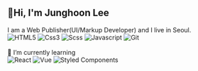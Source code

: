 ## 👋Hi, I'm Junghoon Lee

I am a Web Publisher(UI/Markup Developer) and I live in Seoul. <br>
![HTML5](https://img.shields.io/badge/-HTML5-E34F26?style=flat-square&logo=html5&logoColor=white)
![Css3](https://img.shields.io/badge/-css3-007ACC?style=flat-square&logo=css3&logoColor=white)
![Scss](https://img.shields.io/badge/-Scss-CC6699?style=flat-square&logo=sass&logoColor=white)
![Javascript](https://img.shields.io/badge/-JavaScript-f7e018?style=flat-square&logo=JavaScript&logoColor=black)
![Git](https://img.shields.io/badge/-Git-F05032?style=flat-square&logo=git&logoColor=white)
<br><br>
🌱 I’m currently learning <br>
![React](https://img.shields.io/badge/-React-20232a?style=flat-square&logo=react&logoColor=61dafb)
![Vue](https://img.shields.io/badge/Vue.js-35495E?style=flat-square&logo=vuedotjs&logoColor=4FC08D)
![Styled Components](https://img.shields.io/badge/-Styled_Components-db7092?style=flat-square&logo=styled-components&logoColor=white)

